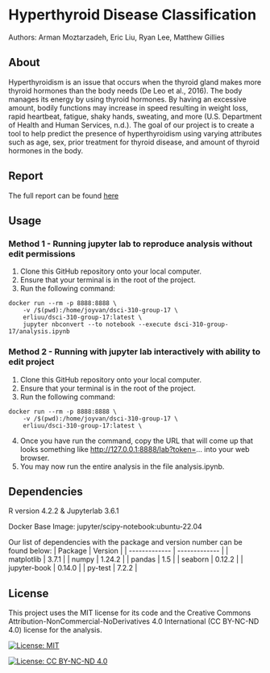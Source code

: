 # Hyperthyroid Disease Classification
Authors: Arman Moztarzadeh, Eric Liu, Ryan Lee, Matthew Gillies

## About
Hyperthyroidism is an issue that occurs when the thyroid gland makes more thyroid hormones than the body needs (De Leo et al., 2016). The body manages its energy by using thyroid hormones. By having an excessive amount, bodily functions may increase in speed resulting in weight loss, rapid heartbeat, fatigue, shaky hands, sweating, and more (U.S. Department of Health and Human Services, n.d.). The goal of our project is to create a tool to help predict the presence of hyperthyroidism using varying attributes such as age, sex, prior treatment for thyroid disease, and amount of thyroid hormones in the body.

## Report
The full report can be found [here](https://github.com/erliuu/dsci-310-group-17/blob/main/analysis.ipynb)

## Usage
### Method 1 - Running jupyter lab to reproduce analysis without edit permissions
1. Clone this GitHub repository onto your local computer.
2. Ensure that your terminal is in the root of the project.
3. Run the following command:

```
docker run --rm -p 8888:8888 \
    -v /$(pwd):/home/joyvan/dsci-310-group-17 \
    erliuu/dsci-310-group-17:latest \
    jupyter nbconvert --to notebook --execute dsci-310-group-17/analysis.ipynb
```
### Method 2 - Running with jupyter lab interactively with ability to edit project
1. Clone this GitHub repository onto your local computer.
2. Ensure that your terminal is in the root of the project.
3. Run the following command:
```
docker run --rm -p 8888:8888 \
    -v /$(pwd):/home/joyvan/dsci-310-group-17 \
    erliuu/dsci-310-group-17:latest \
```
4. Once you have run the command, copy the URL that will come up that looks something like http://127.0.0.1:8888/lab?token=... into your web browser.
5. You may now run the entire analysis in the file analysis.ipynb.

## Dependencies
R version 4.2.2 & Jupyterlab 3.6.1

Docker Base Image: jupyter/scipy-notebook:ubuntu-22.04

Our list of dependencies with the package and version number can be found below:
| Package  | Version |
| ------------- | ------------- |
| matplotlib  | 3.7.1 |
| numpy  | 1.24.2 |
| pandas  | 1.5 |
| seaborn | 0.12.2 |
| jupyter-book  | 0.14.0 |
| py-test  | 7.2.2 |

## License
This project uses the MIT license for its code and the Creative Commons Attribution-NonCommercial-NoDerivatives 4.0 International (CC BY-NC-ND 4.0) license for the analysis.

[![License: MIT](https://img.shields.io/badge/License-MIT-yellow.svg)](https://opensource.org/licenses/MIT)

[![License: CC BY-NC-ND 4.0](https://img.shields.io/badge/License-CC_BY--NC--ND_4.0-lightgrey.svg)](https://creativecommons.org/licenses/by-nc-nd/4.0/)
